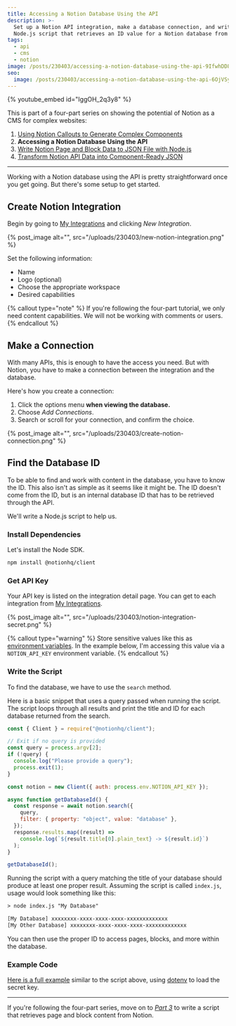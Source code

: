 ```yaml
---
title: Accessing a Notion Database Using the API
description: >-
  Set up a Notion API integration, make a database connection, and write a
  Node.js script that retrieves an ID value for a Notion database from the API.
tags:
  - api
  - cms
  - notion
image: /posts/230403/accessing-a-notion-database-using-the-api-9IfwhDD8.png
seo:
  image: /posts/230403/accessing-a-notion-database-using-the-api-6OjVSyFH--meta.png
---
```


{% youtube_embed id="IggOH_2q3y8" %}

This is part of a four-part series on showing the potential of Notion as a CMS for complex websites:

1. [Using Notion Callouts to Generate Complex Components](/posts/using-notion-callouts-to-generate-complex-components)
1. **Accessing a Notion Database Using the API**
1. [Write Notion Page and Block Data to JSON File with Node.js](/posts/write-notion-page-and-block-data-to-json-file-with-nodejs-script)
1. [Transform Notion API Data into Component-Ready JSON](/posts/transform-notion-api-data-into-component-ready-json)

---

Working with a Notion database using the API is pretty straightforward once you get going. But there's some setup to get started.

## Create Notion Integration

Begin by going to [My Integrations](https://www.notion.so/my-integrations) and clicking _New Integration_.

{% post_image alt="", src="/uploads/230403/new-notion-integration.png" %}

Set the following information:

- Name
- Logo (optional)
- Choose the appropriate workspace
- Desired capabilities

{% callout type="note" %}
If you're following the four-part tutorial, we only need content capabilities. We will not be working with comments or users.
{% endcallout %}

## Make a Connection

With many APIs, this is enough to have the access you need. But with Notion, you have to make a connection between the integration and the database.

Here's how you create a connection:

1. Click the options menu **when viewing the database.**
1. Choose _Add Connections_.
1. Search or scroll for your connection, and confirm the choice.

{% post_image alt="", src="/uploads/230403/create-notion-connection.png" %}

## Find the Database ID

To be able to find and work with content in the database, you have to know the ID. This also isn't as simple as it seems like it might be. The ID doesn't come from the ID, but is an internal database ID that has to be retrieved through the API.

We'll write a Node.js script to help us.

### Install Dependencies

Let's install the Node SDK.

```txt
npm install @notionhq/client
```

### Get API Key

Your API key is listed on the integration detail page. You can get to each integration from [My Integrations](https://www.notion.so/my-integrations).

{% post_image alt="", src="/uploads/230403/notion-integration-secret.png" %}

{% callout type="warning" %}
Store sensitive values like this as [environment variables](/posts/wtf-is-environment-variable/). In the example below, I'm accessing this value via a `NOTION_API_KEY` environment variable.
{% endcallout %}

### Write the Script

To find the database, we have to use the `search` method.

Here is a basic snippet that uses a query passed when running the script. The script loops through all results and print the title and ID for each database returned from the search.

```js
const { Client } = require("@notionhq/client");

// Exit if no query is provided
const query = process.argv[2];
if (!query) {
  console.log("Please provide a query");
  process.exit(1);
}

const notion = new Client({ auth: process.env.NOTION_API_KEY });

async function getDatabaseId() {
  const response = await notion.search({
    query,
    filter: { property: "object", value: "database" },
  });
  response.results.map((result) =>
    console.log(`${result.title[0].plain_text} -> ${result.id}`)
  );
}

getDatabaseId();
```

Running the script with a query matching the title of your database should produce at least one proper result. Assuming the script is called `index.js`, usage would look something like this:

```txt
> node index.js "My Database"

[My Database] xxxxxxxx-xxxx-xxxx-xxxx-xxxxxxxxxxxxx
[My Other Database] xxxxxxxx-xxxx-xxxx-xxxx-xxxxxxxxxxxxx
```

You can then use the proper ID to access pages, blocks, and more within the database.

### Example Code

[Here is a full example](https://github.com/seancdavis/notion-component-mapper/tree/main/02-get-database-id) similar to the script above, using [dotenv](https://www.npmjs.com/package/dotenv) to load the secret key.

---

If you're following the four-part series, move on to [_Part 3_](/posts/write-notion-page-and-block-data-to-json-file-with-nodejs-script) to write a script that retrieves page and block content from Notion.
